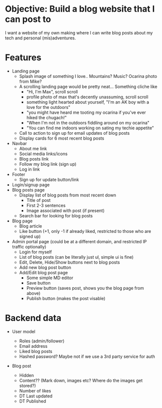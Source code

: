 # Objective: Build a blog website that I can post to

I want a website of my own making where I can write blog posts about my tech and personal (mis)adventures.

# Features

- Landing page
    - Splash image of something I love.. Mountains? Music? Ocarina photo from Mike?
    - A scrolling landing page would be pretty neat... Something cliche like 
        - "Hi, I'm Max", scroll scroll
        - profile photo of max that's decently unassuming, scroll scroll
        - something light hearted about yourself, "I'm an AK boy with a love for the outdoors"
        - "you might have heard me tooting my ocarina if you've ever hiked the chugach!"
        - "When I'm not in the outdoors fiddling around on my ocarina"
        - "You can find me indoors working on sating my techie appetite"
    - Call to action to sign up for email updates of blog posts
    - Display cards for 6 most recent blog posts
- Navbar
    - About me link
    - Social media links/icons
    - Blog posts link
    - Follow my blog link (sign up)
    - Log in link
- Footer
    - Sign up for update button/link
- Login/signup page
- Blog posts page
    - Display list of blog posts from most recent down
        - Title of post
        - First 2-3 sentences
        - Image associated with post (if present)
    - Search bar for looking for blog posts
- Blog page
    - Blog article
    - Like button (+1, only -1 if already liked, restricted to those who are signed up)
- Admin portal page (could be at a different domain, and restricted IP traffic optionally)
    - Login for myself
    - List of blog posts (can be literally just ul, simple ui is fine)
    - Edit, Delete, Hide/Show buttons next to blog posts
    - Add new blog post button
    - Add/Edit blog post page
        - Some simple MD editor
        - Save button
        - Preview button (saves post, shows you the blog page from above)
        - Publish button (makes the post visable)

# Backend data

- User model
    - Roles (admin/follower)
    - Email address
    - Liked blog posts
    - Hashed password? Maybe not if we use a 3rd party service for auth

- Blog post
    - Hidden
    - Content?? (Mark down, images etc? Where do the images get stored?)
    - Number of likes
    - DT Last updated
    - DT Published